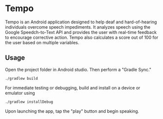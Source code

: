 # Tempo

Tempo is an Android application designed to help deaf and hard-of-hearing individuals overcome speech impediments. It analyzes speech using the Google Speedch-to-Text API and provides the user with real-time feedback to encourage corrective action. Tempo also calculates a score out of 100 for the user based on multiple variables.

## Usage
Open the project folder in Android studio. Then perform a "Gradle Sync."

```bash
./gradlew build
```
For immediate testing or debugging, build and install on a device or emulator using


```bash
./gradlew installDebug
```

Upon launching the app, tap the "play" button and begin speaking.
